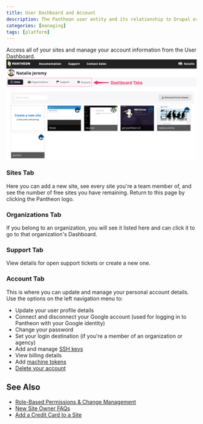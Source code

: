 ```yaml
---
title: User Dashboard and Account
description: The Pantheon user entity and its relationship to Drupal or WordPress sites, teams, and organizations.
categories: [managing]
tags: [platform]
---
```


Access all of your sites and manage your account information from the User Dashboard.
![Site Dashboard](/source/docs/assets/images/pantheon-user-dashboard1.png)

### Sites Tab
Here you can add a new site, see every site you're a team member of, and see the number of free sites you have remaining. Return to this page by clicking the Pantheon logo.

### Organizations Tab
If you belong to an organization, you will see it listed here and can click it to go to that organization's Dashboard.

### Support Tab
View details for open support tickets or create a new one.

### Account Tab
This is where you can update and manage your personal account details. Use the options on the left navigation menu to:

- Update your user profile details
- Connect and disconnect your Google account (used for logging in to Pantheon with your Google identity)
- Change your password  
- Set your login destination (if you're a member of an organization or agency)  
- Add and manage [SSH keys](/docs/ssh-keys/)  
- View billing details  
- Add [machine tokens](/docs/machine-tokens/)  
- [Delete your account](/docs/delete-account/)

## See Also
- [Role-Based Permissions & Change Management](/docs/change-management/)
- [New Site Owner FAQs](/docs/site-owner-faq/)
- [Add a Credit Card to a Site](/docs/site-payments/)
